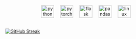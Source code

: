 
<div align="center">
  <img src="https://cdn.jsdelivr.net/gh/devicons/devicon/icons/python/python-original.svg" height="40" alt="python logo" href="https://www.python.org"  />
  <img width="12" />
  <img src="https://cdn.jsdelivr.net/gh/devicons/devicon/icons/pytorch/pytorch-original.svg" height="40" alt="pytorch logo" />
  <img width="12" />
  <img src="https://cdn.jsdelivr.net/gh/devicons/devicon/icons/flask/flask-original.svg" height="40" alt="flask logo" href="https://www.python.org"  />
  <img width="12" />
  <img src="https://cdn.jsdelivr.net/gh/devicons/devicon/icons/pandas/pandas-original.svg" height="40" alt="pandas logo" href="https://www.python.org"  />
  <img width="12" />
  <img src="https://cdn.jsdelivr.net/gh/devicons/devicon/icons/linux/linux-original.svg" height="40" alt="linux logo" href="https://www.python.org"  />


</div>


 <br><a href="https://git.io/streak-stats"><img src="https://github-readme-streak-stats.herokuapp.com?user=adeotti&theme=earth&hide_border=true&border_radius=30&card_width=394&hide_longest_streak=true" alt="GitHub Streak" /></a>

